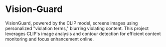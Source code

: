 # Vision-Guard
VisionGuard, powered by the CLIP model, screens images using personalized "violation terms," blurring violating content. This project leverages CLIP's image analysis and contour detection for efficient content monitoring and focus enhancement online.
